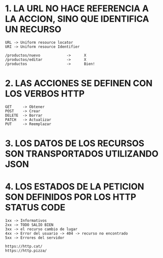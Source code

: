 # 1. LA URL NO HACE REFERENCIA A LA ACCION, SINO QUE IDENTIFICA UN RECURSO

    URL -> Uniform resource locator
    URI -> Uniform resource Identifier

    /productos/nuevo            ->      X
    /productos/editar           ->      X
    /productos                  ->      Bien!

# 2. LAS ACCIONES SE DEFINEN CON LOS VERBOS HTTP

    GET     -> Obtener
    POST    -> Crear
    DELETE  -> Borrar
    PATCH   -> Actualizar
    PUT     -> Reemplazar

# 3. LOS DATOS DE LOS RECURSOS SON TRANSPORTADOS UTILIZANDO JSON

# 4. LOS ESTADOS DE LA PETICION SON DEFINIDOS POR LOS HTTP STATUS CODE

    1xx -> Informativos
    2xx -> TODO SALIO BIEN
    3xx -> el recurso cambio de lugar
    4xx -> Error del usuario -> 404 -> recurso no encontrado
    5xx -> Errores del servidor

    https://http.cat/
    https://http.pizza/